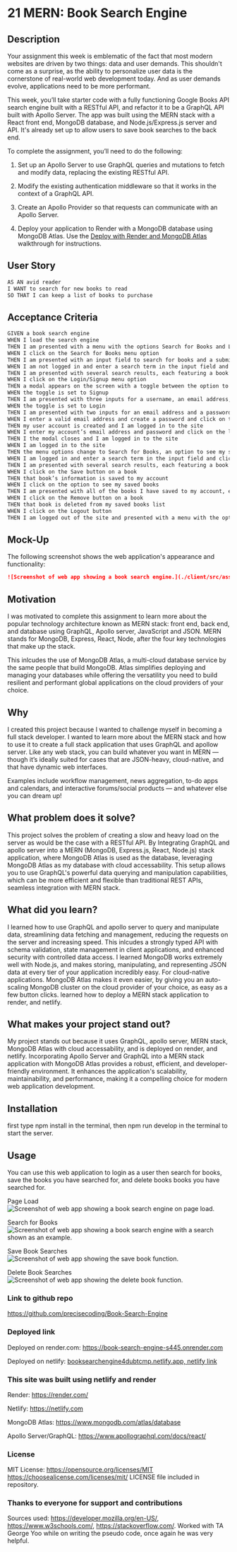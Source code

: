 # 21 MERN: Book Search Engine

## Description

Your assignment this week is emblematic of the fact that most modern websites are driven by two things: data and user demands. This shouldn't come as a surprise, as the ability to personalize user data is the cornerstone of real-world web development today. And as user demands evolve, applications need to be more performant.

This week, you’ll take starter code with a fully functioning Google Books API search engine built with a RESTful API, and refactor it to be a GraphQL API built with Apollo Server. The app was built using the MERN stack with a React front end, MongoDB database, and Node.js/Express.js server and API. It's already set up to allow users to save book searches to the back end.

To complete the assignment, you’ll need to do the following:

1. Set up an Apollo Server to use GraphQL queries and mutations to fetch and modify data, replacing the existing RESTful API.

2. Modify the existing authentication middleware so that it works in the context of a GraphQL API.

3. Create an Apollo Provider so that requests can communicate with an Apollo Server.

4. Deploy your application to Render with a MongoDB database using MongoDB Atlas. Use the [Deploy with Render and MongoDB Atlas](https://coding-boot-camp.github.io/full-stack/mongodb/deploy-with-render-and-mongodb-atlas) walkthrough for instructions.

## User Story

```md
AS AN avid reader
I WANT to search for new books to read
SO THAT I can keep a list of books to purchase
```

## Acceptance Criteria

```md
GIVEN a book search engine
WHEN I load the search engine
THEN I am presented with a menu with the options Search for Books and Login/Signup and an input field to search for books and a submit button
WHEN I click on the Search for Books menu option
THEN I am presented with an input field to search for books and a submit button
WHEN I am not logged in and enter a search term in the input field and click the submit button
THEN I am presented with several search results, each featuring a book’s title, author, description, image, and a link to that book on the Google Books site
WHEN I click on the Login/Signup menu option
THEN a modal appears on the screen with a toggle between the option to log in or sign up
WHEN the toggle is set to Signup
THEN I am presented with three inputs for a username, an email address, and a password, and a signup button
WHEN the toggle is set to Login
THEN I am presented with two inputs for an email address and a password and login button
WHEN I enter a valid email address and create a password and click on the signup button
THEN my user account is created and I am logged in to the site
WHEN I enter my account’s email address and password and click on the login button
THEN I the modal closes and I am logged in to the site
WHEN I am logged in to the site
THEN the menu options change to Search for Books, an option to see my saved books, and Logout
WHEN I am logged in and enter a search term in the input field and click the submit button
THEN I am presented with several search results, each featuring a book’s title, author, description, image, and a link to that book on the Google Books site and a button to save a book to my account
WHEN I click on the Save button on a book
THEN that book’s information is saved to my account
WHEN I click on the option to see my saved books
THEN I am presented with all of the books I have saved to my account, each featuring the book’s title, author, description, image, and a link to that book on the Google Books site and a button to remove a book from my account
WHEN I click on the Remove button on a book
THEN that book is deleted from my saved books list
WHEN I click on the Logout button
THEN I am logged out of the site and presented with a menu with the options Search for Books and Login/Signup and an input field to search for books and a submit button  
```

## Mock-Up

The following screenshot shows the web application's appearance and functionality:

```md
![Screenshot of web app showing a book search engine.](./client/src/assets/booksearchengine.png)
```

## Motivation

I was motivated to complete this assignment to learn more about the popular technology architecture known as MERN stack: front end, back end, and database using GraphQL, Apollo server, JavaScript and JSON. MERN stands for MongoDB, Express, React, Node, after the four key technologies that make up the stack.

This inlcudes the use of MongoDB Atlas, a multi-cloud database service by the same people that build MongoDB. Atlas simplifies deploying and managing your databases while offering the versatility you need to build resilient and performant global applications on the cloud providers of your choice.

## Why

I created this project because I wanted to challenge myself in becoming a full stack developer. I wanted to learn more about the MERN stack and how to use it to create a full stack application that uses GraphQL and apollow server. Like any web stack, you can build whatever you want in MERN — though it’s ideally suited for cases that are JSON-heavy, cloud-native, and that have dynamic web interfaces.

Examples include workflow management, news aggregation, to-do apps and calendars, and interactive forums/social products — and whatever else you can dream up!

## What problem does it solve?

This project solves the problem of creating a slow and heavy load on the server as would be the case with a RESTful API. By Integrating GraphQL and apollo server into a MERN (MongoDB, Express.js, React, Node.js) stack application, where MongoDB Atlas is used as the database, leveraging MongoDB Atlas as my database with cloud accessability. This setup allows you to use GraphQL's powerful data querying and manipulation capabilities, which can be more efficient and flexible than traditional REST APIs, seamless integration with MERN stack.

## What did you learn?

I learned how to use GraphQL and apollo server to query and manipulate data, streamlining data fetching and management, reducing the requests on the server and increasing speed. This inlcudes a strongly typed API with schema validation, state management in client applications, and enhanced security with controlled data access. I learned MongoDB works extremely well with Node.js, and makes storing, manipulating, and representing JSON data at every tier of your application incredibly easy. For cloud-native applications.
MongoDB Atlas makes it even easier, by giving you an auto-scaling MongoDB cluster on the cloud provider of your choice, as easy as a few button clicks. learned how to deploy a MERN stack application to render, and netlify.

## What makes your project stand out?

My project stands out because it uses GraphQL, apollo server, MERN stack, MongoDB Atlas with cloud accessability, and is deployed on render, and netlify. Incorporating Apollo Server and GraphQL into a MERN stack application with MongoDB Atlas provides a robust, efficient, and developer-friendly environment. It enhances the application's scalability, maintainability, and performance, making it a compelling choice for modern web application development.

## Installation

first type npm install in the terminal, then npm run develop in the terminal to start the server.

## Usage

You can use this web application to login as a user then search for books, save the books you have searched for, and delete books books you have searched for.


Page Load
![Screenshot of web app showing a book search engine on page load.](./client/src/assets/bsepageload.png)

Search for Books
![Screenshot of web app showing a book search engine with a search shown as an example.](./client/src/assets/booksearchengine.png)

Save Book Searches
![Screenshot of web app showing the save book function.](./client/src/assets/bsesavebook.png)

Delete Book Searches
![Screenshot of web app showing the delete book function.](./client/src/assets/bsedeletebook.png)

### Link to github repo

<https://github.com/precisecoding/Book-Search-Engine>

### Deployed link

Deployed on render.com:
<https://book-search-engine-s445.onrender.com>

Deployed on netlify:
[booksearchengine4dubtcmp.netlify.app, netlify link](https://booksearchengine4dubtcmp.netlify.app)

### This site was built using netlify and render

Render:
<https://render.com/>

Netlify:
<https://netlify.com>

MongoDB Atlas:
<https://www.mongodb.com/atlas/database>

Apollo Server/GraphQL:
<https://www.apollographql.com/docs/react/>

### License

MIT License:
<https://opensource.org/licenses/MIT>
<https://choosealicense.com/licenses/mit/>
LICENSE file included in repository.

### Thanks to everyone for support and contributions

Sources used: <https://developer.mozilla.org/en-US/>, <https://www.w3schools.com/>, <https://stackoverflow.com/>. Worked with TA George Yoo while on writing the pseudo code, once again he was very helpful.
